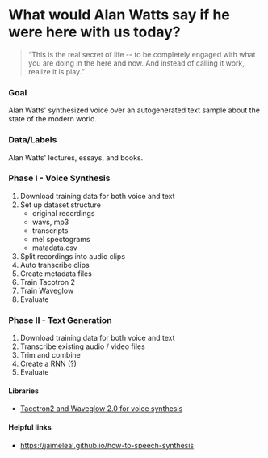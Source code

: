 # What would Alan Watts say if he were here with us today?

> “This is the real secret of life -- to be completely engaged with what you are doing in the here and now. And instead of calling it work, realize it is play.”

### Goal	
Alan Watts' synthesized voice over an autogenerated text sample about the state of the modern world.

### Data/Labels
Alan Watts' lectures, essays, and books.

### Phase I - Voice Synthesis
1. Download training data for both voice and text
2. Set up dataset structure
    - original recordings
    - wavs, mp3
    - transcripts
    - mel spectograms
    - matadata.csv
3. Split recordings into audio clips
4. Auto transcribe clips
5. Create metadata files
6. Train Tacotron 2
7. Train Waveglow
8. Evaluate

### Phase II - Text Generation
1. Download training data for both voice and text
2. Transcribe existing audio / video files
3. Trim and combine
4. Create a RNN (?)
5. Evaluate

#### Libraries
- [Tacotron2 and Waveglow 2.0 for voice synthesis](https://github.com/NVIDIA/DeepLearningExamples/tree/master/PyTorch/SpeechSynthesis/Tacotron2)

#### Helpful links
- https://jaimeleal.github.io/how-to-speech-synthesis
